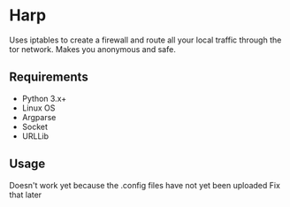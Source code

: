 # Harp
Uses iptables to create a firewall and route all your local traffic through the tor network. Makes you anonymous and safe.

## Requirements
* Python 3.x+
* Linux OS
* Argparse
* Socket
* URLLib

## Usage
Doesn't work yet because the .config files have not yet been uploaded
Fix that later
